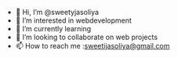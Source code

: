 - 👋 Hi, I’m @sweetyjasoliya
- 👀 I’m interested in webdevelopment
- 🌱 I’m currently learning 
- 💞️ I’m looking to collaborate on web projects
- 📫 How to reach me :sweetijasoliya@gmail.com

<!---
sweetyjasoliya/sweetyjasoliya is a ✨ special ✨ repository because its `README.md` (this file) appears on your GitHub profile.
You can click the Preview link to take a look at your changes.
--->
